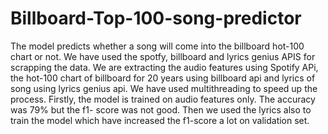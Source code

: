 # Billboard-Top-100-song-predictor
The model predicts whether a song will come into the billboard hot-100 chart or not.
We have used the spotfy, billboard and lyrics genius APIS for scrapping the data.
We are extracting the audio features using Spotify APi, the hot-100 chart of billboard for 20 years using billboard api and lyrics of song using lyrics genius api. 
We have used multithreading to speed up the process. 
Firstly, the model is trained on audio features only. The accuracy was 79% but the f1- score was not good.
Then we used the lyrics also to train the model which have increased the f1-score a lot on validation set.
